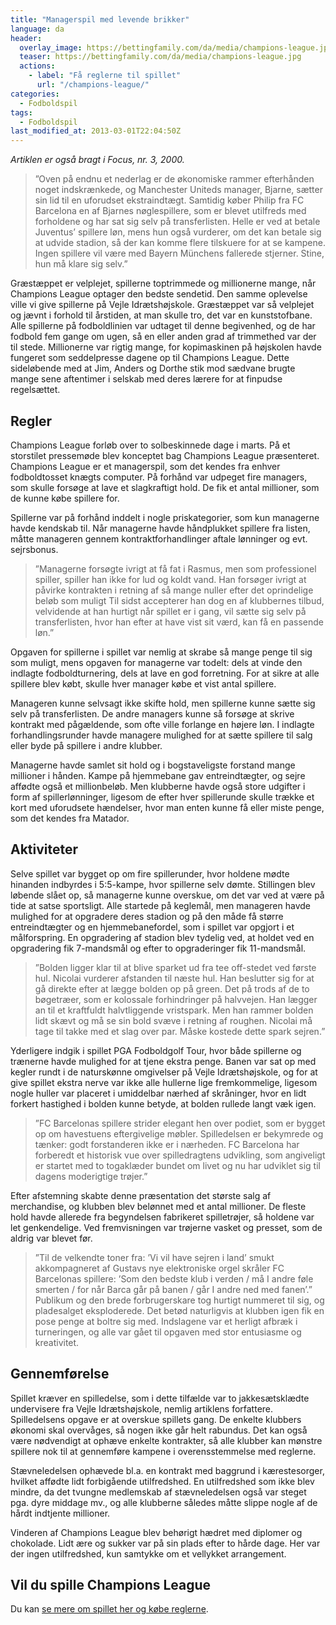 ```yaml
---
title: "Managerspil med levende brikker"
language: da
header:
  overlay_image: https://bettingfamily.com/da/media/champions-league.jpg
  teaser: https://bettingfamily.com/da/media/champions-league.jpg
  actions:
    - label: "Få reglerne til spillet"
      url: "/champions-league/"
categories:
  - Fodboldspil
tags:
  - Fodboldspil
last_modified_at: 2013-03-01T22:04:50Z
---
```


_Artiklen er også bragt i Focus, nr. 3, 2000._

> ”Oven på endnu et nederlag er de økonomiske rammer efterhånden noget indskrænkede, og Manchester Uniteds manager, Bjarne, sætter sin lid til en uforudset ekstraindtægt. Samtidig køber Philip fra FC Barcelona en af Bjarnes nøglespillere, som er blevet utilfreds med forholdene og har sat sig selv på transferlisten. Helle er ved at betale Juventus’ spillere løn, mens hun også vurderer, om det kan betale sig at udvide stadion, så der kan komme flere tilskuere for at se kampene. Ingen spillere vil være med Bayern Münchens fallerede stjerner. Stine, hun må klare sig selv.”

Græstæppet er velplejet, spillerne toptrimmede og millionerne mange, når Champions League optager den bedste sendetid. Den samme oplevelse ville vi give spillerne på Vejle Idrætshøjskole. Græstæppet var så velplejet og jævnt i forhold til årstiden, at man skulle tro, det var en kunststofbane. Alle spillerne på fodboldlinien var udtaget til denne begivenhed, og de har fodbold fem gange om ugen, så en eller anden grad af trimmethed var der til stede. Millionerne var rigtig mange, for kopimaskinen på højskolen havde fungeret som seddelpresse dagene op til Champions League. Dette sideløbende med at Jim, Anders og Dorthe stik mod sædvane brugte mange sene aftentimer i selskab med deres lærere for at finpudse regelsættet.

## Regler

Champions League forløb over to solbeskinnede dage i marts. På et storstilet pressemøde blev konceptet bag Champions League præsenteret. Champions League er et managerspil, som det kendes fra enhver fodboldtosset knægts computer. På forhånd var udpeget fire managers, som skulle forsøge at lave et slagkraftigt hold. De fik et antal millioner, som de kunne købe spillere for.

Spillerne var på forhånd inddelt i nogle priskategorier, som kun managerne havde kendskab til. Når managerne havde håndplukket spillere fra listen, måtte manageren gennem kontraktforhandlinger aftale lønninger og evt. sejrsbonus.

> ”Managerne forsøgte ivrigt at få fat i Rasmus, men som professionel spiller, spiller han ikke for lud og koldt vand. Han forsøger ivrigt at påvirke kontrakten i retning af så mange nuller efter det oprindelige beløb som muligt Til sidst accepterer han dog en af klubbernes tilbud, velvidende at han hurtigt når spillet er i gang, vil sætte sig selv på transferlisten, hvor han efter at have vist sit værd, kan få en passende løn.”

Opgaven for spillerne i spillet var nemlig at skrabe så mange penge til sig som muligt, mens opgaven for managerne var todelt: dels at vinde den indlagte fodboldturnering, dels at lave en god forretning. For at sikre at alle spillere blev købt, skulle hver manager købe et vist antal spillere.

Manageren kunne selvsagt ikke skifte hold, men spillerne kunne sætte sig selv på transferlisten. De andre managers kunne så forsøge at skrive kontrakt med pågældende, som ofte ville forlange en højere løn. I indlagte forhandlingsrunder havde managere mulighed for at sætte spillere til salg eller byde på spillere i andre klubber.

Managerne havde samlet sit hold og i bogstaveligste forstand mange millioner i hånden. Kampe på hjemmebane gav entreindtægter, og sejre affødte også et millionbeløb. Men klubberne havde også store udgifter i form af spillerlønninger, ligesom de efter hver spillerunde skulle trække et kort med uforudsete hændelser, hvor man enten kunne få eller miste penge, som det kendes fra Matador.

## Aktiviteter

Selve spillet var bygget op om fire spillerunder, hvor holdene mødte hinanden indbyrdes i 5:5-kampe, hvor spillerne selv dømte. Stillingen blev løbende slået op, så managerne kunne overskue, om det var ved at være på tide at satse sportsligt. Alle startede på keglemål, men manageren havde mulighed for at opgradere deres stadion og på den måde få større entreindtægter og en hjemmebanefordel, som i spillet var opgjort i et målforspring. En opgradering af stadion blev tydelig ved, at holdet ved en opgradering fik 7-mandsmål og efter to opgraderinger fik 11-mandsmål.

> ”Bolden ligger klar til at blive sparket ud fra tee off-stedet ved første hul. Nicolai vurderer afstanden til næste hul. Han beslutter sig for at gå direkte efter at lægge bolden op på green. Det på trods af de to bøgetræer, som er kolossale forhindringer på halvvejen. Han lægger an til et kraftfuldt halvtliggende vristspark. Men han rammer bolden lidt skævt og må se sin bold svæve i retning af roughen. Nicolai må tage til takke med et slag over par. Måske kostede dette spark sejren.”

Yderligere indgik i spillet PGA Fodboldgolf Tour, hvor både spillerne og trænerne havde mulighed for at tjene ekstra penge. Banen var sat op med kegler rundt i de naturskønne omgivelser på Vejle Idrætshøjskole, og for at give spillet ekstra nerve var ikke alle hullerne lige fremkommelige, ligesom nogle huller var placeret i umiddelbar nærhed af skråninger, hvor en lidt forkert hastighed i bolden kunne betyde, at bolden rullede langt væk igen.

> ”FC Barcelonas spillere strider elegant hen over podiet, som er bygget op om havestuens eftergivelige møbler. Spilledelsen er bekymrede og tænker: godt forstanderen ikke er i nærheden. FC Barcelona har forberedt et historisk vue over spilledragtens udvikling, som angiveligt er startet med to togaklæder bundet om livet og nu har udviklet sig til dagens moderigtige trøjer.”

Efter afstemning skabte denne præsentation det største salg af merchandise, og klubben blev belønnet med et antal millioner. De fleste hold havde allerede fra begyndelsen fabrikeret spilletrøjer, så holdene var let genkendelige. Ved fremvisningen var trøjerne vasket og presset, som de aldrig var blevet før.

> ”Til de velkendte toner fra: ’Vi vil have sejren i land’ smukt akkompagneret af Gustavs nye elektroniske orgel skråler FC Barcelonas spillere: ’Som den bedste klub i verden / må I andre føle smerten / for når Barca går på banen / går I andre ned med fanen’.” Publikum og den brede forbrugerskare tog hurtigt nummeret til sig, og pladesalget eksploderede. Det betød naturligvis at klubben igen fik en pose penge at boltre sig med. Indslagene var et herligt afbræk i turneringen, og alle var gået til opgaven med stor entusiasme og kreativitet.

## Gennemførelse

Spillet kræver en spilledelse, som i dette tilfælde var to jakkesætsklædte undervisere fra Vejle Idrætshøjskole, nemlig artiklens forfattere. Spilledelsens opgave er at overskue spillets gang. De enkelte klubbers økonomi skal overvåges, så nogen ikke går helt rabundus. Det kan også være nødvendigt at ophæve enkelte kontrakter, så alle klubber kan mønstre spillere nok til at gennemføre kampene i overensstemmelse med reglerne.

Stævneledelsen ophævede bl.a. en kontrakt med baggrund i kærestesorger, hvilket affødte lidt forbigående utilfredshed. En utilfredshed som ikke blev mindre, da det tvungne medlemskab af stævneledelsen også var steget pga. dyre middage mv., og alle klubberne således måtte slippe nogle af de hårdt indtjente millioner.

Vinderen af Champions League blev behørigt hædret med diplomer og chokolade. Lidt ære og sukker var på sin plads efter to hårde dage. Her var der ingen utilfredshed, kun samtykke om et vellykket arrangement.

## Vil du spille Champions League

Du kan [se mere om spillet her og købe reglerne](/champions-league/).
